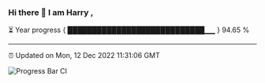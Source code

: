 ### Hi there 👋 I am Harry , 

⏳ Year progress { ████████████████████████████▁▁ } 94.65 %

---

⏰ Updated on Mon, 12 Dec 2022 11:31:06 GMT

![Progress Bar CI](https://github.com/duykhang68/duykhang68/workflows/Progress%20Bar%20CI/badge.svg)
